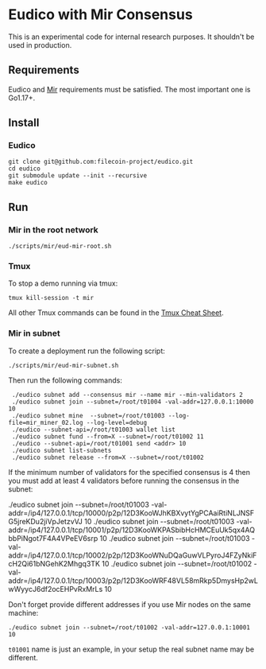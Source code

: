 # Eudico with Mir Consensus

This is an experimental code for internal research purposes. It shouldn't be used in production.

## Requirements
Eudico and [Mir](https://github.com/filecoin-project/mir) requirements must be satisfied.
The most important one is Go1.17+.

## Install

### Eudico
```
git clone git@github.com:filecoin-project/eudico.git
cd eudico
git submodule update --init --recursive
make eudico
```

## Run


### Mir in the root network
```
./scripts/mir/eud-mir-root.sh

```

### Tmux

To stop a demo running via tmux:
```
tmux kill-session -t mir
```

All other Tmux commands can be found in the [Tmux Cheat Sheet](https://tmuxcheatsheet.com/).

### Mir in subnet

To create a deployment run the following script:
```
./scripts/mir/eud-mir-subnet.sh
```

Then run the following commands:
```
 ./eudico subnet add --consensus mir --name mir --min-validators 2
 ./eudico subnet join --subnet=/root/t01004 -val-addr=127.0.0.1:10000 10 
 ./eudico subnet mine  --subnet=/root/t01003 --log-file=mir_miner_02.log --log-level=debug
 ./eudico --subnet-api=/root/t01003 wallet list
 ./eudico subnet fund --from=X --subnet=/root/t01002 11
 ./eudico --subnet-api=/root/t01001 send <addr> 10
 ./eudico subnet list-subnets
 ./eudico subnet release --from=X --subnet=/root/t01002
```

If the minimum number of validators for the specified consensus is 4
then you must add at least 4 validators before running the consensus in the subnet:

./eudico subnet join --subnet=/root/t01003 -val-addr=/ip4/127.0.0.1/tcp/10000/p2p/12D3KooWJhKBXvytYgPCAaiRtiNLJNSFG5jreKDu2jiVpJetzvVJ 10
./eudico subnet join --subnet=/root/t01003 -val-addr=/ip4/127.0.0.1/tcp/10001/p2p/12D3KooWKPASbibHcHMCEuUk5qx4AQbbPiNgot7F4A4VPeEV6srp 10
./eudico subnet join --subnet=/root/t01003 -val-addr=/ip4/127.0.0.1/tcp/10002/p2p/12D3KooWNuDQaGuwVLPyroJ4FZyNkiFcH2Qi61bNGehK2Mhgq3TK 10
./eudico subnet join --subnet=/root/t01002 -val-addr=/ip4/127.0.0.1/tcp/10003/p2p/12D3KooWRF48VL58mRkp5DmysHp2wLwWyycJ6df2ocEHPvRxMrLs 10


Don't forget provide different addresses if you use Mir nodes on the same machine: 
```
./eudico subnet join --subnet=/root/t01002 -val-addr=127.0.0.1:10001 10 
```

`t01001` name is just an example, in your setup the real subnet name may be different.

